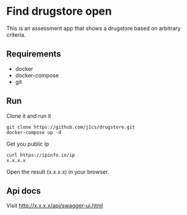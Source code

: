 # Find drugstore open

This is an assessment app that shows a drugstore based on arbitrary criteria.

## Requirements
 - docker
 - docker-compose
 - git

## Run

Clone it and run it

```
git clone https://github.com/j1cs/drugstore.git
docker-compose up -d
```

Get you public ip
```
curl https://ipinfo.io/ip
x.x.x.x
```

Open the result (x.x.x.x) in your browser.

## Api docs

Visit http://x.x.x.x/api/swagger-ui.html